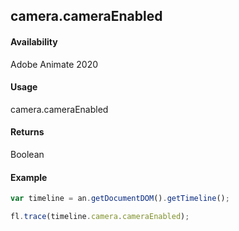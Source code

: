 ## camera.cameraEnabled	

#### Availability

Adobe Animate 2020

#### Usage

camera.cameraEnabled	

#### Returns

Boolean

#### Example

```javascript
var timeline = an.getDocumentDOM().getTimeline();

fl.trace(timeline.camera.cameraEnabled);
```